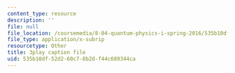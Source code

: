 ```yaml
---
content_type: resource
description: ''
file: null
file_location: /coursemedia/8-04-quantum-physics-i-spring-2016/535b10df52d260c78b2df44c689344ca_M2i8R6kMXKA.srt
file_type: application/x-subrip
resourcetype: Other
title: 3play caption file
uid: 535b10df-52d2-60c7-8b2d-f44c689344ca
---
```

